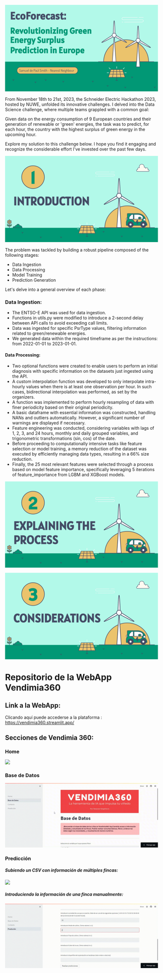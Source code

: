 <p align="center">
  <img src="https://github.com/samueldepaul/EcoForecast-SE-2023/blob/main/imgs/1.jpg?raw=true"/>
</p>

From November 18th to 21st, 2023, the Schneider Electric Hackathon 2023, hosted by NUWE, unfolded its innovative challenges. I delved into the Data Science challenge, where multiple teams grappled with a common goal:

Given data on the energy consumption of 9 European countries and their generation of renewable or 'green' energies, the task was to predict, for each hour, the country with the highest surplus of green energy in the upcoming hour.

Explore my solution to this challenge below. I hope you find it engaging and recognize the considerable effort I've invested over the past few days.

<p align="center">
  <img src="https://github.com/samueldepaul/EcoForecast-SE-2023/blob/main/imgs/2.jpg?raw=true"/>
</p>

The problem was tackled by building a robust pipeline composed of the following stages:
- Data Ingestion
- Data Processing
- Model Training
- Prediction Generation

Let's delve into a general overview of each phase:
### Data Ingestion:
  - The ENTSO-E API was used for data ingestion.
  - Functions in utils.py were modified to introduce a 2-second delay between API calls to avoid exceeding call limits.
  - Data was ingested for specific PsrType values, filtering information related to green/renewable energies.
  - We generated data within the required timeframe as per the instructions: from 2022-01-01 to 2023-01-01.

#### Data Processing:
  - Two optional functions were created to enable users to perform an initial diagnosis with specific information on the datasets just ingested using the API.
  - A custom interpolation function was developed to only interpolate intra-hourly values when there is at least one observation per hour. In such cases, bidirectional interpolation was performed, as set by the organizers.
  - A function was implemented to perform hourly resampling of data with finer periodicity based on their original periodicity.
  - A basic dataframe with essential information was constructed, handling NANs and outliers automatically. However, a significant number of warnings are displayed if necessary.
  - Feature engineering was conducted, considering variables with lags of 1, 2, 3, and 24 hours, monthly and daily grouped variables, and trigonometric transformations (sin, cos) of the date.
  - Before proceeding to computationally intensive tasks like feature selection or model training, a memory reduction of the dataset was executed by efficiently managing data types, resulting in a 66% size reduction.
  - Finally, the 25 most relevant features were selected through a process based on model feature importance, specifically leveraging 5 iterations of feature_importance from LGBM and XGBoost models.

<p align="center">
  <img src="https://github.com/samueldepaul/EcoForecast-SE-2023/blob/main/imgs/3.jpg?raw=true"/>
</p>

<p align="center">
  <img src="https://github.com/samueldepaul/EcoForecast-SE-2023/blob/main/imgs/4.jpg?raw=true"/>
</p>






# Repositorio de la WebApp Vendimia360

## Link a la WebApp:
Clicando aquí puede accederse a la plataforma :  https://vendimia360.streamlit.app/


##  Secciones de Vendimia 360:

### Home
![](https://github.com/samueldepaul/Vendimia360_webapp/blob/main/img_readme/home.gif?raw=true)

### Base de Datos
![](https://github.com/samueldepaul/Vendimia360_webapp/blob/main/img_readme/base_de_datos.gif?raw=true)

### Predicción
##### Subiendo un CSV con información de múltiples fincas:
![](https://github.com/samueldepaul/Vendimia360_webapp/blob/main/img_readme/prediccion_csv.gif?raw=true)
##### Introduciendo la información de una finca manualmente:
![](https://github.com/samueldepaul/Vendimia360_webapp/blob/main/img_readme/prediccion_manual.gif?raw=true)
